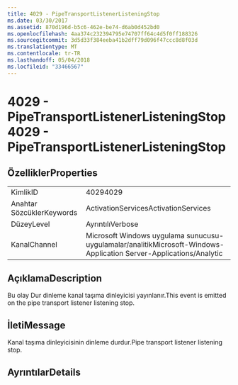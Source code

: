 ```yaml
---
title: 4029 - PipeTransportListenerListeningStop
ms.date: 03/30/2017
ms.assetid: 870d196d-b5c6-462e-be74-d6ab0d452bd0
ms.openlocfilehash: 4aa374c232394795e74707ff64c4d5f0ff188326
ms.sourcegitcommit: 3d5d33f384eeba41b2dff79d096f47ccc8d8f03d
ms.translationtype: MT
ms.contentlocale: tr-TR
ms.lasthandoff: 05/04/2018
ms.locfileid: "33466567"
---
```

# <a name="4029---pipetransportlistenerlisteningstop"></a><span data-ttu-id="2bfb1-102">4029 - PipeTransportListenerListeningStop</span><span class="sxs-lookup"><span data-stu-id="2bfb1-102">4029 - PipeTransportListenerListeningStop</span></span>
## <a name="properties"></a><span data-ttu-id="2bfb1-103">Özellikler</span><span class="sxs-lookup"><span data-stu-id="2bfb1-103">Properties</span></span>  
  
|||  
|-|-|  
|<span data-ttu-id="2bfb1-104">Kimlik</span><span class="sxs-lookup"><span data-stu-id="2bfb1-104">ID</span></span>|<span data-ttu-id="2bfb1-105">4029</span><span class="sxs-lookup"><span data-stu-id="2bfb1-105">4029</span></span>|  
|<span data-ttu-id="2bfb1-106">Anahtar Sözcükler</span><span class="sxs-lookup"><span data-stu-id="2bfb1-106">Keywords</span></span>|<span data-ttu-id="2bfb1-107">ActivationServices</span><span class="sxs-lookup"><span data-stu-id="2bfb1-107">ActivationServices</span></span>|  
|<span data-ttu-id="2bfb1-108">Düzey</span><span class="sxs-lookup"><span data-stu-id="2bfb1-108">Level</span></span>|<span data-ttu-id="2bfb1-109">Ayrıntılı</span><span class="sxs-lookup"><span data-stu-id="2bfb1-109">Verbose</span></span>|  
|<span data-ttu-id="2bfb1-110">Kanal</span><span class="sxs-lookup"><span data-stu-id="2bfb1-110">Channel</span></span>|<span data-ttu-id="2bfb1-111">Microsoft Windows uygulama sunucusu-uygulamalar/analitik</span><span class="sxs-lookup"><span data-stu-id="2bfb1-111">Microsoft-Windows-Application Server-Applications/Analytic</span></span>|  
  
## <a name="description"></a><span data-ttu-id="2bfb1-112">Açıklama</span><span class="sxs-lookup"><span data-stu-id="2bfb1-112">Description</span></span>  
 <span data-ttu-id="2bfb1-113">Bu olay Dur dinleme kanal taşıma dinleyicisi yayınlanır.</span><span class="sxs-lookup"><span data-stu-id="2bfb1-113">This event is emitted on the pipe transport listener listening stop.</span></span>  
  
## <a name="message"></a><span data-ttu-id="2bfb1-114">İleti</span><span class="sxs-lookup"><span data-stu-id="2bfb1-114">Message</span></span>  
 <span data-ttu-id="2bfb1-115">Kanal taşıma dinleyicisinin dinleme durdur.</span><span class="sxs-lookup"><span data-stu-id="2bfb1-115">Pipe transport listener listening stop.</span></span>  
  
## <a name="details"></a><span data-ttu-id="2bfb1-116">Ayrıntılar</span><span class="sxs-lookup"><span data-stu-id="2bfb1-116">Details</span></span>
